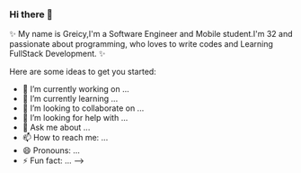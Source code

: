 ### Hi there 👋
 ✨ My name is Greicy,I'm a Software Engineer and Mobile student.I'm 32 and passionate about programming, who loves to write codes and Learning FullStack Development. ✨ 

Here are some ideas to get you started:

- 🔭 I’m currently working on ...
- 🌱 I’m currently learning ...
- 👯 I’m looking to collaborate on ...
- 🤔 I’m looking for help with ...
- 💬 Ask me about ...
- 📫 How to reach me: ...
- 😄 Pronouns: ...
- ⚡ Fun fact: ...
-->
